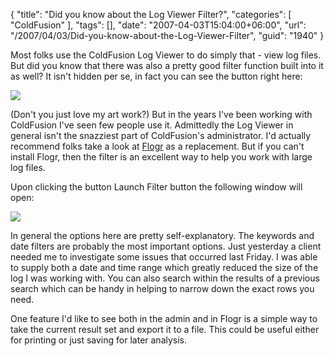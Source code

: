 {
	"title": "Did you know about the Log Viewer Filter?",
	"categories": [
		"ColdFusion"
	],
	"tags": [],
	"date": "2007-04-03T15:04:00+06:00",
	"url": "/2007/04/03/Did-you-know-about-the-Log-Viewer-Filter",
	"guid": "1940"
}

Most folks use the ColdFusion Log Viewer to do simply that - view log files. But did you know that there was also a pretty good filter function built into it as well? It isn't hidden per se, in fact you can see the button right here:

<img src="http://ray.camdenfamily.com/images/l1.jpg">

(Don't you just love my art work?) But in the years I've been working with ColdFusion I've seen few people use it. Admittedly the Log Viewer in general isn't the snazziest part of ColdFusion's administrator. I'd actually recommend folks take a look at <a href="http://flogr.riaforge.org/">Flogr</a> as a replacement. But if you can't install Flogr, then the filter is an excellent way to help you work with large log files. 

Upon clicking the button Launch Filter button the following window will open:

<img src="http://ray.camdenfamily.com/images/l2.jpg">

In general the options here are pretty self-explanatory. The keywords and date filters are probably the most important options. Just yesterday a client needed me to investigate some issues that occurred last Friday. I was able to supply both a date and time range which greatly reduced the size of the log I was working with. You can also search within the results of a previous search which can be handy in helping to narrow down the exact rows you need. 

One feature I'd like to see both in the admin and in Flogr is a simple way to take the current result set and export it to a file. This could be useful either for printing or just saving for later analysis.